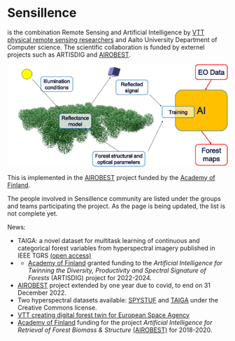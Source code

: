 # Sensillence

is the combination Remote Sensing and Artificial Intelligence by [VTT physical remote sensing researchers](./VTT) and Aalto University Department of Computer science. The scientific collaboration is funded by externel projects such as ARTISDIG and [AIROBEST](https://sensillence.github.io/AIROBEST).

<p align="center">
  <img src="./AIROBEST/AIROBEST_flow_scaled.png" />
</p>

This is implemented in the [AIROBEST](https://sensillence.github.io/AIROBEST) project funded by the [Academy of Finland](https://www.aka.fi).

The people involved in Sensillence community are listed under the groups and teams participating the project. As the page is being updated, the list is not complete yet.

News:

* TAIGA: a novel dataset for multitask learning of continuous and categorical forest variables from hyperspectral imagery published in IEEE TGRS [(open access)](https://ieeexplore.ieee.org/document/9673792)
* * [Academy of Finland](https://www.aka.fi) granted funding to the <i>Artificial Intelligence for Twinning the Diversity, Productivity and Spectral Signature of Forests</i> (ARTISDIG) project for 2022-2024. 
* [AIROBEST](https://sensillence.github.io/AIROBEST) project extended by one year due to covid, to end on 31 December 2022.
* Two hyperspectral datasets available: [SPYSTUF](https://ieee-dataport.org/open-access/spystuf-hyperspectral-data) and [TAIGA](https://etsin.fairdata.fi/dataset/9d0e89aa-f81f-458d-a657-3f02edf9e61b) under the Creative Commons license.
* [VTT creating digital forest twin for European Space Agency](https://www.goodnewsfinland.com/vtt-creating-digital-forest-twin-for-european-space-agency/)
* [Academy of Finland](https://www.aka.fi) funding for the project <i>Artificial Intelligence for Retrieval of Forest Biomass & Structure</i> [(AIROBEST)](https://sensillence.github.io/AIROBEST) for 2018-2020.
